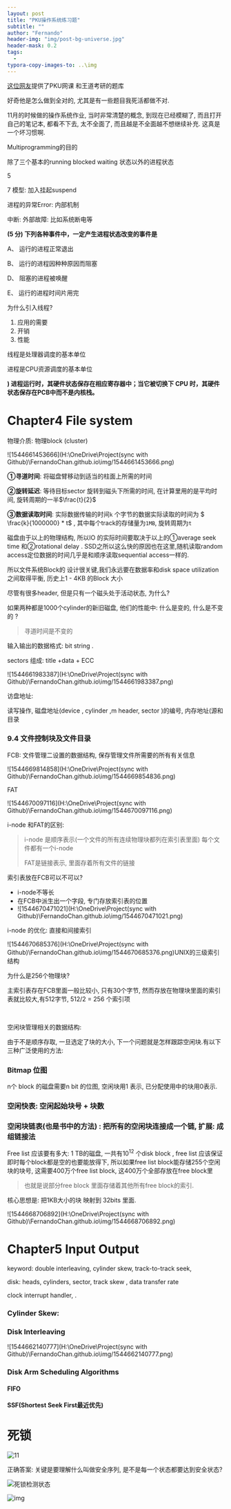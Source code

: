 ```yaml
---
layout: post
title: "PKU操作系统练习题"
subtitle: ""
author: "Fernando"
header-img: "img/post-bg-universe.jpg"
header-mask: 0.2
tags:
  - 
typora-copy-images-to: ..\img
---
```


[这位网友](https://blog.csdn.net/wydyd110/article/category/7406018)提供了PKU网课 和王道考研的题库

好奇他是怎么做到全对的, 尤其是有一些题目我死活都做不对.

11月的时候做的操作系统作业, 当时非常清楚的概念, 到现在已经模糊了, 而且打开自己的笔记本, 都看不下去, 太不全面了, 而且越是不全面越不想继续补充. 这真是一个坏习惯啊. 



Multiprogramming的目的

除了三个基本的running blocked waiting 状态以外的进程状态

5 

7 模型: 加入挂起suspend



进程的异常Error: 内部机制

中断: 外部故障: 比如系统断电等



**(5 分) 下列各种事件中，一定产生进程状态改变的事件是**

 A、 运行的进程正常退出

 B、 运行的进程因种种原因而阻塞



 D、 阻塞的进程被唤醒

 E、 运行的进程时间片用完



为什么引入线程? 

1. 应用的需要
2. 开销
3. 性能

线程是处理器调度的基本单位

进程是CPU资源调度的基本单位





**) 进程运行时，其硬件状态保存在相应寄存器中；当它被切换下 CPU 时，其硬件状态保存在PCB中而不是内核栈。**











# Chapter4 File system

物理介质: 物理block (cluster)

![1544661453666](H:\OneDrive\Project(sync with Github)\FernandoChan.github.io\img/1544661453666.png)

**①寻道时间**: 将磁盘臂移动到适当的柱面上所需的时间

**②旋转延迟**: 等待目标sector 旋转到磁头下所需的时间, 在计算里用的是平均时间, 旋转周期的一半$\frac{t}{2}$

**③数据读取时间**: 实际数据传输的时间`k` 个字节的数据实际读取的时间为 $ \frac{k}{1000000} * t$  , 其中每个track的存储量为`1MB`, 旋转周期为`t` 





磁盘由于以上的物理结构, 所以IO 的实际时间要取决于以上的①average seek time 和②rotational delay . SSD之所以这么快的原因也在这里,随机读取random access定位数据的时间几乎是和顺序读取sequential access一样的. 

所以文件系统Block的 设计很关键,我们永远要在数据率和disk space utilization之间取得平衡, 历史上1 - 4KB 的Block 大小



尽管有很多header, 但是只有一个磁头处于活动状态, 为什么? 

如果两种都是1000个cylinder的新旧磁盘, 他们的性能中: 什么是变的, 什么是不变的 ?

> 寻道时间是不变的

输入输出的数据格式: bit string .

sectors 组成: title +data + ECC 

![1544661983387](H:\OneDrive\Project(sync with Github)\FernandoChan.github.io\img/1544661983387.png)

访盘地址: 

读写操作, 磁盘地址(device , cylinder ,m header, sector )的编号, 内存地址(源和目录





### 9.4  文件控制块及文件目录

FCB: 文件管理二设置的数据结构, 保存管理文件所需要的所有有关信息

![1544669814858](H:\OneDrive\Project(sync with Github)\FernandoChan.github.io\img/1544669854836.png)

FAT

![1544670097116](H:\OneDrive\Project(sync with Github)\FernandoChan.github.io\img/1544670097116.png)

i-node 和FAT的区别:

>  i-node 是顺序表示(一个文件的所有连续物理块都列在索引表里面)  每个文件都有一个i-node
>
> FAT是链接表示, 里面存着所有文件的链接

  索引表放在FCB可以不可以? 

- i-node不等长  
- 在FCB中派生出一个字段, 专门存放索引表的位置
- ![1544670471021](H:\OneDrive\Project(sync with Github)\FernandoChan.github.io\img/1544670471021.png)

i-node 的优化: 直接和间接索引

![1544670685376](H:\OneDrive\Project(sync with Github)\FernandoChan.github.io\img/1544670685376.png)UNIX的三级索引结构

为什么是256个物理块?

主索引表存在FCB里面一般比较小, 只有30个字节, 然而存放在物理块里面的索引表就比较大,有512字节,  512/2 = 256 个索引项

​    

空闲块管理相关的数据结构: 

由于不是顺序存取, 一旦选定了块的大小, 下一个问题就是怎样跟踪空闲块.有以下三种广泛使用的方法: 

### Bitmap 位图

n个 block 的磁盘需要n bit 的位图, 空闲块用1 表示, 已分配使用中的块用0表示.

### 空闲快表: 空闲起始块号 + 块数

### 空闲块链表(也是书中的方法) : 把所有的空闲块连接成一个链, 扩展: 成组链接法

Free list 应该要有多大: 1 TB的磁盘, 一共有$10^{12}$ 个disk block , free list 应该保证即时每个block都是空的也要能放得下, 所以如果free list block能存储255个空闲块的块号, 这需要400万个free list block, 这400万个全部存放在free block里

> 也就是说部分free block 里面存储着其他所有free block的索引.

 核心思想是: 把1KB大小的块 映射到 32bits 里面.

![1544668706892](H:\OneDrive\Project(sync with Github)\FernandoChan.github.io\img/1544668706892.png)

# Chapter5 Input Output

keyword: double interleaving, cylinder skew, track-to-track seek, 

disk: heads, cylinders, sector,  track skew , data transfer rate 

clock interrupt handler, .





### Cylinder Skew:





### Disk Interleaving

![1544662140777](H:\OneDrive\Project(sync with Github)\FernandoChan.github.io\img/1544662140777.png)

### Disk Arm Scheduling Algorithms

#### FIFO

#### SSF(Shortest Seek First最近优先)

# 死锁

![11](http://i1.chinesemooc.org/course/formula/201512/83e5db8511f496b81e92304ca2e7d765.png)

正确答案: 关键是要理解什么叫做安全序列, 是不是每一个状态都要达到安全状态?







![死锁检测状态](https://img-blog.csdnimg.cn/2018112210541632.png?x-oss-process=image/watermark,type_ZmFuZ3poZW5naGVpdGk,shadow_10,text_aHR0cHM6Ly9ibG9nLmNzZG4ubmV0L3d5ZHlkMTEw,size_16,color_FFFFFF,t_70)

![img](https://img-blog.csdnimg.cn/2018112210552413.png?x-oss-process=image/watermark,type_ZmFuZ3poZW5naGVpdGk,shadow_10,text_aHR0cHM6Ly9ibG9nLmNzZG4ubmV0L3d5ZHlkMTEw,size_16,color_FFFFFF,t_70)





